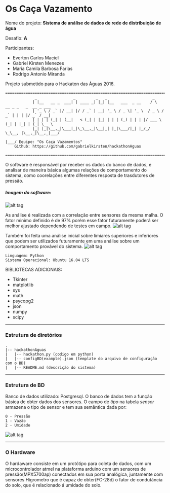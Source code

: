 # Os Caça Vazamento

Nome do projeto: **Sistema de análise de dados de rede de distribuição de água**

Desafio: **A** 

Participantes:

- Everton Carlos Maciel
- Gabriel Kirsten Menezes
- Maria Camila Barbosa Farias
- Rodrigo Antonio Miranda

Projeto submetido para o Hackaton das Águas 2016. 
```
=======================================================================================================
			 _                _         _   _                    _                         
			| |__   __ _  ___| | ____ _| |_| |__   ___  _ __    / \   __ _ _   _  __ _ ___ 
			| '_ \ / _` |/ __| |/ / _` | __| '_ \ / _ \| '_ \  / _ \ / _` | | | |/ _` / __|
			| | | | (_| | (__|   < (_| | |_| | | | (_) | | | |/ ___ \ (_| | |_| | (_| \__ \
			|_| |_|\__,_|\___|_|\_\__,_|\__|_| |_|\___/|_| |_/_/   \_\__, |\__,_|\__,_|___/
						                                             |___/ Equipe: "Os Caça Vazamentos"  
	Github: https://github.com/gabrielkirsten/hackathonAguas
	              
=======================================================================================================	
```
O software é responsável por receber os dados do banco de dados, e analisar de maneira básica algumas relações de comportamento do sistema, como coorelações entre diferentes resposta de trasdutores de pressão. 
##### Imagem do software: 
![alt tag](https://cloud.githubusercontent.com/assets/15522193/20866077/ffcc81e0-ba01-11e6-9f8b-b39d8b02a13e.png)

As análise é realizada com a correlação entre sensores da mesma malha. O fator minimo definido é de 97% porém esse fator futuramente poderá ser melhor ajustado dependendo de testes em campo.
![alt tag](https://cloud.githubusercontent.com/assets/15522193/20866080/065106f8-ba02-11e6-9158-9d64529a4d09.png)

Também foi feita uma análise inicial sobre limiares superiores e inferiores que podem ser utilizados futuramente em uma análise sobre um comportamento provável do sistema.
![alt tag](https://cloud.githubusercontent.com/assets/15522193/20866078/02652e98-ba02-11e6-945f-b2f562f84748.png)

	Linguagem: Python
	Sistema Operacional: Ubuntu 16.04 LTS

BIBLIOTECAS ADICIONAIS:
  - Tkinter
  - matplotlib
  - sys
  - math
  - psycopg2
  - json
  - numpy
  - scipy

------------------------------------------------------------------------		
### Estrutura de diretórios
	.
	|-- hackathonAguas
	|	|-- hackathon.py (codigo em python)
	|	|-- configBD(example).json (template do arquivo de configuração com o BD)
	|	|-- README.md (descrição do sistema)
	

------------------------------------------------------------------------		
### Estrutura de BD
Banco de dados utilizado: Postgresql.
O banco de dados tem a função básica de obter dados dos sensores. 
O campo de *tipo* na tabela *sensor* armazena o tipo de sensor e tem sua semântica dada por:
	
	0 - Pressão	
	1 - Vazão 
	2 - Umidade
	
![alt tag](https://cloud.githubusercontent.com/assets/15522193/20866076/fcf410a0-ba01-11e6-9438-97484d89a8e1.png)

------------------------------------------------------------------------		
### O Hardware
O hardaware consiste em um protótipo para coleta de dados, com um microcontrolador atmel na plataforma arduino com um sensores de pressão(MPX5700ap) conectados em sua porta analógica, juntamente com sensores Higrometro que é capaz de obter(FC-28d) o fator de condutância do solo, que é relacionado á umidade do solo. 
